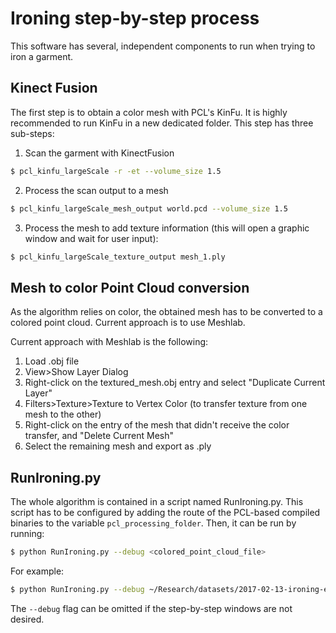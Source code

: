 # Ironing step-by-step process

This software has several, independent components to run when trying to iron a garment.

## Kinect Fusion
The first step is to obtain a color mesh with PCL's KinFu. It is highly recommended to run KinFu in a new dedicated folder. This step has three sub-steps:

1. Scan the garment with KinectFusion
```bash
$ pcl_kinfu_largeScale -r -et --volume_size 1.5
```
2. Process the scan output to a mesh
```bash
$ pcl_kinfu_largeScale_mesh_output world.pcd --volume_size 1.5
```

3.  Process the mesh to add texture information (this will open a graphic window and wait for user input):
```bash
$ pcl_kinfu_largeScale_texture_output mesh_1.ply
```

## Mesh to color Point Cloud conversion
As the algorithm relies on color, the obtained mesh has to be converted to a colored point cloud. Current approach is to use Meshlab. 

Current approach with Meshlab is the following:

1. Load .obj file
2. View>Show Layer Dialog
3. Right-click on the textured_mesh.obj entry and select "Duplicate Current Layer"
4. Filters>Texture>Texture to Vertex Color (to transfer texture from one mesh to the other)
5. Right-click on the entry of the mesh that didn't receive the color transfer, and "Delete Current Mesh"
6. Select the remaining mesh and export as .ply

## RunIroning.py
The whole algorithm is contained in a script named RunIroning.py. This script has to be configured by adding the route of the PCL-based compiled binaries to the variable `pcl_processing_folder`. Then, it can be run by running:

```bash
$ python RunIroning.py --debug <colored_point_cloud_file>
```

For example:

```bash
$ python RunIroning.py --debug ~/Research/datasets/2017-02-13-ironing-experiments/polo-01/textured_mesh.ply
```

The `--debug` flag can be omitted if the step-by-step windows are not desired.